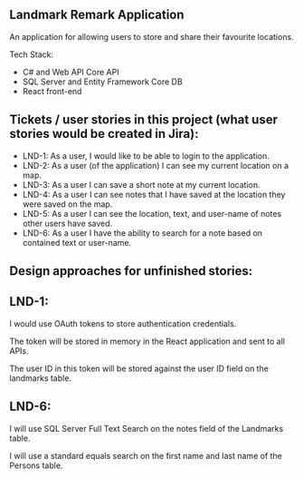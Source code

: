 Landmark Remark Application
---------------------------
An application for allowing users to store and share their favourite locations.

Tech Stack:
- C# and Web API Core API
- SQL Server and Entity Framework Core DB
- React front-end

Tickets / user stories in this project (what user stories would be created in Jira):
----------------
- LND-1: As a user, I would like to be able to login to the application.
- LND-2: As a user (of the application) I can see my current location on a map.
- LND-3: As a user I can save a short note at my current location.
- LND-4: As a user I can see notes that I have saved at the location they were saved on the map.
- LND-5: As a user I can see the location, text, and user-name of notes other users have saved.
- LND-6: As a user I have the ability to search for a note based on contained text or user-name.

Design approaches for unfinished stories:
-----------------

LND-1: 
------
I would use OAuth tokens to store authentication credentials.

The token will be stored in memory in the React application and sent to all APIs. 

The user ID in this token will be stored against the user ID field on the landmarks table.

LND-6:
------
I will use SQL Server Full Text Search on the notes field of the Landmarks table. 

I will use a standard equals search on the first name and last name of the Persons table.
